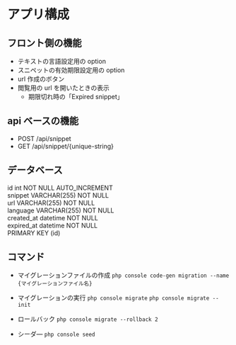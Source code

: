 # アプリ構成

## フロント側の機能

- テキストの言語設定用の option
- スニペットの有効期限設定用の option
- url 作成のボタン
- 閲覧用の url を開いたときの表示
  - 期限切れ時の「Expired snippet」

## api ベースの機能

- POST /api/snippet
- GET /api/snippet/{unique-string}

## データベース

id int NOT NULL AUTO_INCREMENT  
snippet VARCHAR(255) NOT NULL  
url VARCHAR(255) NOT NULL  
language VARCHAR(255) NOT NULL  
created_at datetime NOT NULL  
expired_at datetime NOT NULL  
PRIMARY KEY (id)

## コマンド

- マイグレーションファイルの作成
  `php console code-gen migration --name {マイグレーションファイル名}`

- マイグレーションの実行
  `php console migrate`
  `php console migrate --init`

- ロールバック
  `php console migrate --rollback 2`

- シーダ―
  `php console seed`
